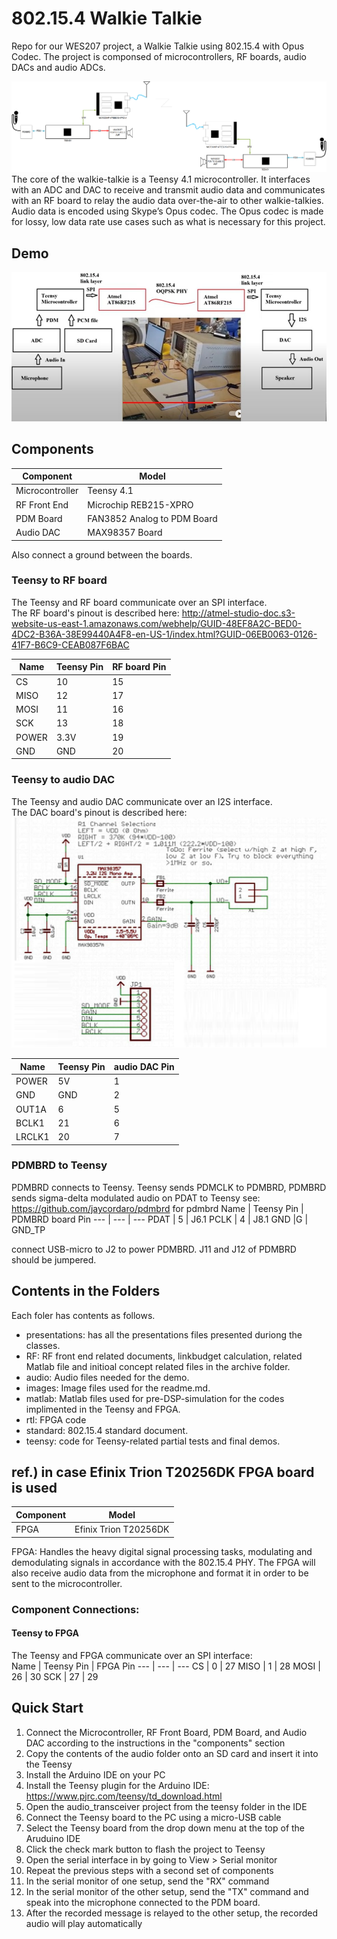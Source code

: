 # 802.15.4 Walkie Talkie
Repo for our WES207 project, a Walkie Talkie using 802.15.4 with Opus Codec. The project is componsed of microcontrollers, RF boards, audio DACs and audio ADCs.  
  
<img src="./images/block_diagram.png">
The core of the walkie-talkie is a Teensy 4.1 microcontroller. It interfaces with an ADC and DAC to receive and transmit audio data and communicates with an RF board to relay the audio data over-the-air to other walkie-talkies.      
Audio data is encoded using Skype’s Opus codec. The Opus codec is made for lossy, low data rate use cases such as what is necessary for this project.

## Demo 
[![Watch the video](./images/WES207-cus3.jpg)](https://youtu.be/dY7u8uQI70k)

## Components
Component | Model 
--- | ---
Microcontroller | Teensy 4.1
RF Front End    | Microchip REB215-XPRO
PDM Board       | FAN3852 Analog to PDM Board
Audio DAC       | MAX98357 Board


Also connect a ground between the boards.  

### Teensy to RF board
The Teensy and RF board communicate over an SPI interface.  
The RF board's pinout is described here: http://atmel-studio-doc.s3-website-us-east-1.amazonaws.com/webhelp/GUID-48EF8A2C-BED0-4DC2-B36A-38E99440A4F8-en-US-1/index.html?GUID-06EB0063-0126-41F7-B6C9-CEAB087F6BAC

Name | Teensy Pin | RF board Pin 
--- | --- | --- 
CS | 10 | 15
MISO | 12 | 17
MOSI | 11 | 16
SCK | 13 | 18
POWER | 3.3V | 19
GND | GND | 20

### Teensy to audio DAC
The Teensy and audio DAC communicate over an I2S interface.  
The DAC board's pinout is described here: <img src="./images/audio_DAC.png">

Name | Teensy Pin | audio DAC Pin 
--- | --- | --- 
POWER | 5V | 1
GND | GND | 2
OUT1A | 6 | 5
BCLK1 | 21 | 6
LRCLK1 | 20 | 7

### PDMBRD to Teensy
PDMBRD connects to Teensy.  Teensy sends PDMCLK to PDMBRD, PDMBRD sends sigma-delta modulated audio on PDAT to Teensy
see: https://github.com/jaycordaro/pdmbrd for pdmbrd
Name | Teensy Pin | PDMBRD board Pin 
--- | --- | --- 
PDAT | 5   | J6.1
PCLK | 4    | J8.1
GND  |G    | GND_TP

connect USB-micro to J2 to power PDMBRD.  J11 and J12 of PDMBRD should be jumpered.





## Contents in the Folders
Each foler has contents as follows.
- presentations: has all the presentations files presented duriong the classes.
- RF: RF front end related documents, linkbudget calculation, related Matlab file and initioal concept related files in the archive folder.  
- audio: Audio files needed for the demo.
- images: Image files used for the readme.md.
- matlab: Matlab files used for pre-DSP-simulation for the codes implimented in the Teensy and FPGA. 
- rtl: FPGA code
- standard: 802.15.4 standard document.
- teensy: code for Teensy-related partial tests and final demos.




## ref.) in case Efinix Trion T20256DK FPGA board is used
Component | Model 
--- | ---
FPGA            | Efinix Trion T20256DK

FPGA: Handles the heavy digital signal processing tasks, modulating and demodulating signals in accordance with the 802.15.4 PHY. The FPGA will also receive audio data from the microphone and format it in order to be sent to the microcontroller. 
### Component Connections:

#### Teensy to FPGA
The Teensy and FPGA communicate over an SPI interface:  
Name | Teensy Pin | FPGA Pin 
--- | --- | --- 
CS | 0 | 27
MISO | 1 | 28
MOSI | 26 | 30
SCK | 27 | 29  

## Quick Start
1. Connect the Microcontroller, RF Front Board, PDM Board, and Audio DAC according to the instructions in the "components" section
2. Copy the contents of the audio folder onto an SD card and insert it into the Teensy
3. Install the Arduino IDE on your PC
4. Install the Teensy plugin for the Arduino IDE: https://www.pjrc.com/teensy/td_download.html
5. Open the audio_transceiver project from the teensy folder in the IDE
6. Connect the Teensy board to the PC using a micro-USB cable
7. Select the Teensy board from the drop down menu at the top of the Aruduino IDE
8. Click the check mark button to flash the project to Teensy
9. Open the serial interface in by going to View > Serial monitor
10. Repeat the previous steps with a second set of components
11. In the serial monitor of one setup, send the "RX" command
12. In the serial monitor of the other setup, send the "TX" command and speak into the microphone connected to the PDM board.
13. After the recorded message is relayed to the other setup, the recorded audio will play automatically
